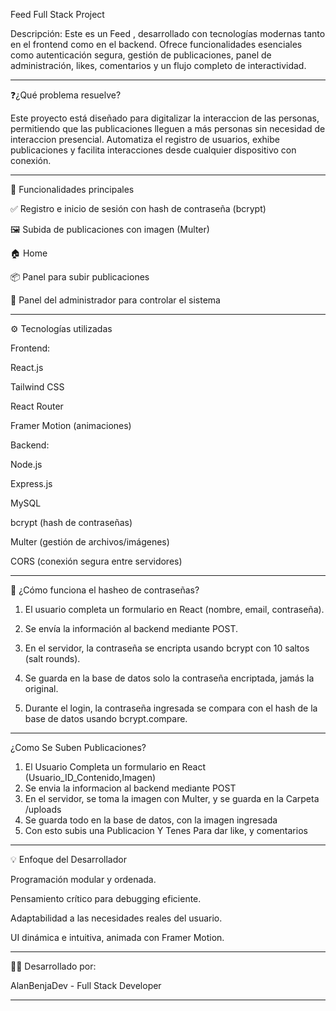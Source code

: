 
 Feed Full Stack Project

Descripción:
Este es un Feed , desarrollado con tecnologías modernas tanto en el frontend como en el backend. Ofrece funcionalidades esenciales como autenticación segura, gestión de publicaciones, panel de administración, likes, comentarios y un flujo completo de interactividad.


---

❓¿Qué problema resuelve?

Este proyecto está diseñado para digitalizar la interaccion de las personas, permitiendo que las publicaciones lleguen a más personas sin necesidad de interaccion presencial. Automatiza el registro de usuarios, exhibe publicaciones y facilita interacciones desde cualquier dispositivo con conexión.


---

🚀 Funcionalidades principales

✅ Registro e inicio de sesión con hash de contraseña (bcrypt)

🖼️ Subida de publicaciones con imagen (Multer)

🏠 Home 

📦 Panel para subir publicaciones

🧠 Panel del administrador para controlar el sistema



---

⚙️ Tecnologías utilizadas

Frontend:

React.js

Tailwind CSS

React Router

Framer Motion (animaciones)


Backend:

Node.js

Express.js

MySQL

bcrypt (hash de contraseñas)

Multer (gestión de archivos/imágenes)

CORS (conexión segura entre servidores)



---

🔐 ¿Cómo funciona el hasheo de contraseñas?

1. El usuario completa un formulario en React (nombre, email, contraseña).


2. Se envía la información al backend mediante POST.


3. En el servidor, la contraseña se encripta usando bcrypt con 10 saltos (salt rounds).


4. Se guarda en la base de datos solo la contraseña encriptada, jamás la original.


5. Durante el login, la contraseña ingresada se compara con el hash de la base de datos usando bcrypt.compare.




---
¿Como Se Suben Publicaciones?
1. El Usuario Completa un formulario en React (Usuario_ID_Contenido,Imagen)
2. Se envia la informacion al backend mediante POST
3. En el servidor,  se toma la imagen con Multer, y se guarda en la Carpeta /uploads
4. Se guarda todo en la base de datos, con la imagen ingresada
5. Con esto subis una Publicacion Y Tenes Para dar like, y comentarios 

- - -

💡 Enfoque del Desarrollador

Programación modular y ordenada.

Pensamiento crítico para debugging eficiente.

Adaptabilidad a las necesidades reales del usuario.

UI dinámica e intuitiva, animada con Framer Motion.



---

👨‍💻 Desarrollado por:

AlanBenjaDev - Full Stack Developer


---

